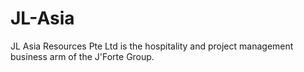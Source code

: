 # JL-Asia
JL Asia Resources Pte Ltd is the hospitality and project management business arm of the J'Forte Group.
